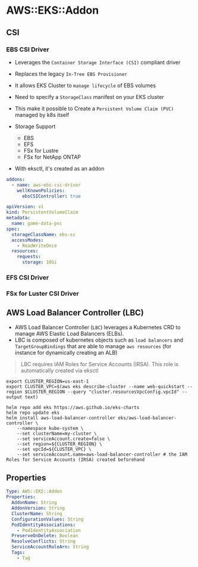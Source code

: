 # AWS::EKS::Addon

## CSI

### EBS CSI Driver

- Leverages the `Container Storage Interface (CSI)` compliant driver
- Replaces the legacy `In-Tree EBS Provisioner`
- It allows EKS Cluster to `manage lifecycle` of EBS volumes
- Need to specify a `StorageClass` manifest on your EKS cluster
- This make it possible to Create a `Persistent Volume Claim (PVC)` managed by k8s itself
- Storage Support
  - EBS
  - EFS
  - FSx for Lustre
  - FSx for NetApp ONTAP

- With eksctl, it's created as an addon

```yaml
addons:
  - name: aws-ebs-csi-driver
    wellKnownPolicies:
      ebsCSIController: true
```

```yaml
apiVersion: v1
kind: PersistentVolumeClaim
metadata:
  name: game-data-pvc
spec:
  storageClassName: ebs-sc
  accessModes:
    - ReadWriteOnce
  resources:
    requests:
      storage: 10Gi
```

### EFS CSI Driver

### FSx for Luster CSI Driver

## AWS Load Balancer Controller (LBC)

- AWS Load Balancer Controller (`LBC`) leverages a Kubernetes CRD to manage AWS Elastic Load Balancers (ELBs).
- LBC is composed of kubernetes objects such as `load balancers` and `TargetGroupBindings` that are able to manage `aws resources` (for instance for dynamically creating an ALB)

> LBC requires IAM Roles for Service Accounts (IRSA). This role is automatically created via eksctl

```shell
export CLUSTER_REGION=us-east-1
export CLUSTER_VPC=$(aws eks describe-cluster --name web-quickstart --region $CLUSTER_REGION --query "cluster.resourcesVpcConfig.vpcId" --output text)

helm repo add eks https://aws.github.io/eks-charts
helm repo update eks
helm install aws-load-balancer-controller eks/aws-load-balancer-controller \
    --namespace kube-system \
    --set clusterName=my-cluster \
    --set serviceAccount.create=false \
    --set region=${CLUSTER_REGION} \
    --set vpcId=${CLUSTER_VPC} \
    --set serviceAccount.name=aws-load-balancer-controller # the IAM Roles for Service Accounts (IRSA) created beforehand
```

## Properties

```yaml
Type: AWS::EKS::Addon
Properties:
  AddonName: String
  AddonVersion: String
  ClusterName: String
  ConfigurationValues: String
  PodIdentityAssociations:
    - PodIdentityAssociation
  PreserveOnDelete: Boolean
  ResolveConflicts: String
  ServiceAccountRoleArn: String
  Tags:
    - Tag
```
